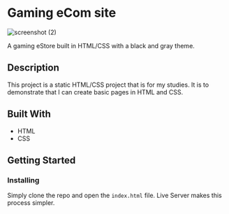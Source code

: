 # Gaming eCom site

![screenshot (2)](https://github.com/martink-rsa/noroff-html-css-ca/assets/52622303/c5264fa8-aed5-448d-ac8b-388ebd3ee332)

A gaming eStore built in HTML/CSS with a black and gray theme.

## Description

This project is a static HTML/CSS project that is for my studies. It is to demonstrate that I can create basic pages in HTML and CSS.

## Built With

- HTML
- CSS

## Getting Started

### Installing

Simply clone the repo and open the `index.html` file. Live Server makes this process simpler.
